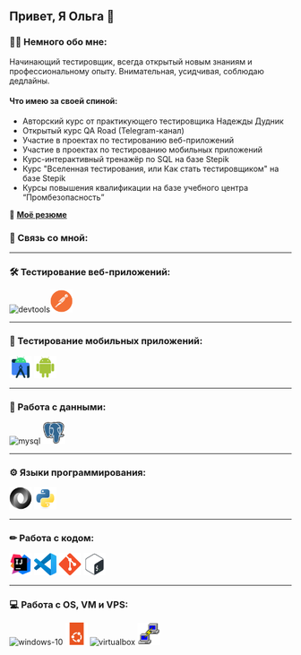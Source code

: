 ## Привет, Я Ольга 👋 

### 🙋‍♀️ Немного обо мне:

Начинающий тестировщик, всегда открытый новым знаниям и профессиональному опыту. Внимательная, усидчивая, соблюдаю дедлайны.

#### Что имею за своей спиной:

+ Авторский курс от практикующего тестировщика Надежды Дудник
+ Открытый курс QA Road (Telegram-канал)
+ Участие в проектах по тестированию веб-приложений
+ Участие в проектах по тестированию мобильных приложений
+ Курс-интерактивный тренажёр по SQL на базе Stepik
+ Курс "Вселенная тестирования, или Как стать тестировщиком" на базе Stepik
+ Курсы повышения квалификации на базе учебного центра “Промбезопасность”

📄 __[Моё резюме](https://docs.google.com/document/d/1fZz1zvsWMATalz1fYVKpyPXwhwmB3R3dI1xq2zmBJmY/edit?usp=drive_link)__

### 🤝 Связь со мной:


___
### 🛠 Тестирование веб-приложений:

<img src="https://www.svgrepo.com/show/378785/chrome-dev.svg" title="DevTools" alt="devtools" width="40" height="40"/><img src="https://raw.githubusercontent.com/devicons/devicon/6910f0503efdd315c8f9b858234310c06e04d9c0/icons/postman/postman-original.svg" title="Postman" alt="postman" width="40" height="40"/>

___
### 📱 Тестирование мобильных приложений:

<img src="https://raw.githubusercontent.com/devicons/devicon/6910f0503efdd315c8f9b858234310c06e04d9c0/icons/androidstudio/androidstudio-original.svg" title="AndroidStudio" alt="androidstudio" width="40" height="40"/>
<img src="https://raw.githubusercontent.com/devicons/devicon/6910f0503efdd315c8f9b858234310c06e04d9c0/icons/android/android-original.svg" title="Android" alt="android" width="40" height="40"/>

___
### 💾 Работа с данными:

<img src="https://cdn.jsdelivr.net/gh/devicons/devicon/icons/mysql/mysql-original.svg" title="MySQL" alt="mysql" width="40" height="40"/>
<img src="https://raw.githubusercontent.com/devicons/devicon/6910f0503efdd315c8f9b858234310c06e04d9c0/icons/postgresql/postgresql-original.svg" title="PostgreSQL" alt="postgresql" width="40" height="40"/>

___
### ⚙ Языки программирования:

<img src="https://raw.githubusercontent.com/devicons/devicon/6910f0503efdd315c8f9b858234310c06e04d9c0/icons/json/json-original.svg" title="JSON" alt="json" width="40" height="40"/>
<img src="https://raw.githubusercontent.com/devicons/devicon/6910f0503efdd315c8f9b858234310c06e04d9c0/icons/python/python-original.svg" title="Python" alt="python" width="40" height="40"/>

___
### ✏ Работа с кодом:

<img src="https://raw.githubusercontent.com/devicons/devicon/6910f0503efdd315c8f9b858234310c06e04d9c0/icons/intellij/intellij-original.svg" title="IntelliJ" alt="intellij" width="40" height="40"/>
<img src="https://raw.githubusercontent.com/devicons/devicon/6910f0503efdd315c8f9b858234310c06e04d9c0/icons/vscode/vscode-original.svg" title="VSCode" alt="vscode" width="40" height="40"/>
<img src="https://raw.githubusercontent.com/devicons/devicon/6910f0503efdd315c8f9b858234310c06e04d9c0/icons/git/git-original.svg" title="git" alt="git" width="40" height="40"/>
<img src="https://raw.githubusercontent.com/devicons/devicon/6910f0503efdd315c8f9b858234310c06e04d9c0/icons/bash/bash-original.svg" title="bash" alt="bash" width="40" height="40"/>

___
### 💻 Работа с OS, VM и VPS:

<img src="https://seeklogo.com/images/W/windows-10-icon-logo-5BC5C69712-seeklogo.com.png" title="Windows-10" alt="windows-10" width="40" height="40"/>
<img src="https://raw.githubusercontent.com/devicons/devicon/6910f0503efdd315c8f9b858234310c06e04d9c0/icons/ubuntu/ubuntu-original.svg" title="Ubuntu" alt="ubuntu" width="40" height="40"/>
<img src="https://cdn.icon-icons.com/icons2/2699/PNG/512/virtualbox_logo_icon_169253.png" title="VirtualBox" alt="virtualbox" width="40" height="40"/>
<img src="https://raw.githubusercontent.com/devicons/devicon/6910f0503efdd315c8f9b858234310c06e04d9c0/icons/putty/putty-original.svg" title="Putty" alt="putty" width="40" height="40"/>
